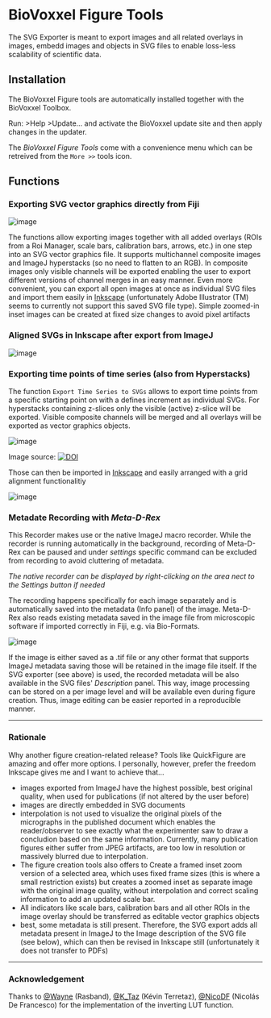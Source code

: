 # BioVoxxel Figure Tools
 
The SVG Exporter is meant to export images and all related overlays in images, embedd images and objects in SVG files to enable loss-less scalability of scientific data.

## Installation

The BioVoxxel Figure tools are automatically installed together with the BioVoxxel Toolbox.

Run: >Help >Update... and activate the BioVoxxel update site and then apply changes in the updater.

The *BioVoxxel Figure Tools* come with a convenience menu which can be retreived from the `More >>` tools icon.


## Functions

### Exporting SVG vector graphics directly from Fiji

![image](https://user-images.githubusercontent.com/10721817/213475119-ac5dd2dc-e214-45d9-9499-ecc0df0311ca.png)

The functions allow exporting images together with all added overlays (ROIs from a Roi Manager, scale bars, calibration bars, arrows, etc.) in one step into an SVG vector graphics file. It supports multichannel composite images and ImageJ hyperstacks (so no need to flatten to an RGB). In composite images only visible channels will be exported enabling the user to export different versions of channel merges in an easy manner. 
Even more convenient, you can export all open images at once as individual SVG files and import them easily in [Inkscape](https://inkscape.org/) (unfortunately Adobe Illustrator (TM) seems to currently not support this saved SVG file type).
Simple zoomed-in inset images can be created at fixed size changes to avoid pixel artifacts 

### Aligned SVGs in Inkscape after export from ImageJ

![image](https://user-images.githubusercontent.com/10721817/213476261-4ce8f48c-4725-4e45-b689-6da70fa47d82.png)

### Exporting time points of time series (also from Hyperstacks)

The function `Export Time Series to SVGs` allows to export time points from a specific starting point on with a defines increment as individual SVGs.
For hyperstacks containing z-slices only the visible (active) z-slice will be exported. Visible composite channels will be merged and all overlays will be exported as vector graphics objects.

![image](https://user-images.githubusercontent.com/10721817/220351083-ff3c2eb7-f793-4b5b-9ba9-2a964306045d.png)

Image source: [![DOI](https://zenodo.org/badge/DOI/10.5281/zenodo.6139958.svg)](https://doi.org/10.5281/zenodo.6139958)

Those can then be imported in [Inkscape](https://inkscape.org/) and easily arranged with a grid alignment functionalitiy

![image](https://user-images.githubusercontent.com/10721817/220352194-e96a0b8b-26ef-4916-b48d-f73b0bee6e68.png)

### Metadate Recording with *Meta-D-Rex*

This Recorder makes use or the native ImageJ macro recorder. While the recorder is running automatically in the background, recording of Meta-D-Rex can be  paused and under *settings* specific command can be excluded from recording to avoid cluttering of metadata.

*The native recorder can be displayed by right-clicking on the area nect to the *Settings* button if needed*

The recording happens specifically for each image separately and is automatically saved into the metadata (Info panel) of the image.
Meta-D-Rex also reads existing metadata saved in the image file from microscopic software if imported correctly in Fiji, e.g. via Bio-Formats.

![image](https://user-images.githubusercontent.com/10721817/213480267-b761f086-c5ee-45be-883e-1f07e5bd2589.png)

If the image is either saved as a .tif file or any other format that supports ImageJ metadata saving those will be retained in the image file itself.
If the SVG exporter (see above) is used, the recorded metadata will be also available in the SVG files' *Description* panel.
This way, image processing can be stored on a per image level and will be available even during figure creation. Thus, image editing can be easier reported in a reproducible manner.

---

### Rationale

Why another figure creation-related release?
Tools like QuickFigure are amazing and offer more options. I personally, however, prefer the freedom Inkscape gives me and I want to achieve that…

* images exported from ImageJ have the highest possible, best original quality, when used for publications (if not altered by the user before)
* images are directly embedded in SVG documents
* interpolation is not used to visualize the original pixels of the micrographs in the published document which enables the reader/observer to see exactly what the experimenter saw to draw a concludion based on the same information. Currently, many publication figures either suffer from JPEG artifacts, are too low in resolution or massively blurred due to interpolation.
* The figure creation tools also offers to Create a framed inset zoom version of a selected area, which uses fixed frame sizes (this is where a small restriction exists) but creates a zoomed inset as separate image with the original image quality, without interpolation and correct scaling information to add an updated scale bar.
* All indicators like scale bars, calibration bars and all other ROIs in the image overlay should be transferred as editable vector graphics objects
* best, some metadata is still present. Therefore, the SVG export adds all metadata present in ImageJ to the Image description of the SVG file (see below), which can then be revised in Inkscape still (unfortunately it does not transfer to PDFs)

---

### Acknowledgement
[](url)

Thanks to [@Wayne](https://forum.image.sc/u/wayne/summary) (Rasband), [@K_Taz](https://forum.image.sc/u/k_taz/summary) (Kévin Terretaz), [@NicoDF](https://forum.image.sc/u/nicodf/summary) (Nicolás De Francesco) for the implementation of the inverting LUT function.
